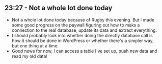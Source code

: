 ## 23:27 - Not a whole lot done today
- Not a whole lot done today because of Rugby this evening. But I made some good progress on the paywall figuring out how to make a connection to the real database, update its data and extract everything.
- I should probably look into whether doing the directly database call is how it should be done in WordPress or whether there's a simpler way, but one thing at a time.
- Good news for now, I can access a table I've set up, push new data and read my old data!